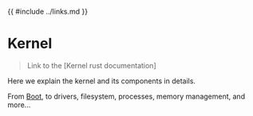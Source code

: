 {{ #include ../links.md }}

# Kernel

> Link to the [Kernel rust documentation]

Here we explain the kernel and its components in details.

From [Boot](./boot.md), to drivers, filesystem, processes, memory management, and more...